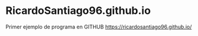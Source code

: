 # RicardoSantiago96.github.io
Primer ejemplo de programa en GITHUB
https://ricardosantiago96.github.io/
